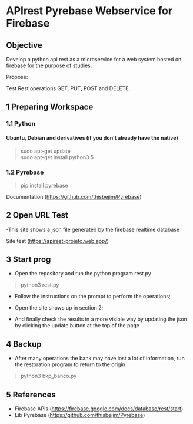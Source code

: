 # APIrest Pyrebase Webservice for Firebase

## Objective 

Develop a python api rest as a microservice for a web system hosted on firebase for the purpose of studies.

Propose:  

  Test Rest operations GET, PUT, POST and DELETE. 

## 1 Preparing Workspace

### 1.1 Python

#### Ubuntu, Debian and derivatives (if you don't already have the native)

>sudo apt-get update<br>
>sudo apt-get install python3.5<br>


### 1.2 Pyrebase

>pip install pyrebase

Documentation (https://github.com/thisbejim/Pyrebase)


## 2 Open URL Test

-This site shows a json file generated by the firebase realtime database

Site test (https://apirest-projeto.web.app/)


## 3 Start prog


- Open the repository and run the python program rest.py
 
 > python3 rest.py<br>
 
- Follow the instructions on the prompt to perform the operations;

- Open the site shows up in section 2;

- And finally check the results in a more visible way by updating the json by clicking the update button at the top of the page

 
## 4 Backup

- After many operations the bank may have lost a lot of information, run the restoration program to return to the origin

 > python3 bkp_banco.py<br>


## 5 References

- Firebase APIs (https://firebase.google.com/docs/database/rest/start)
- Lib Pyrebase (https://github.com/thisbejim/Pyrebase)

